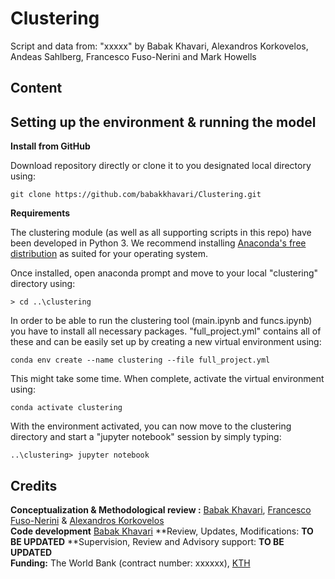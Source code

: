 # Clustering
Script and data from: "xxxxx" by Babak Khavari, Alexandros Korkovelos, Andeas Sahlberg, Francesco Fuso-Nerini and Mark Howells

## Content

## Setting up the environment & running the model

**Install from GitHub**

Download repository directly or clone it to you designated local directory using:

```
git clone https://github.com/babakkhavari/Clustering.git
```

**Requirements**

The clustering module (as well as all supporting scripts in this repo) have been developed in Python 3. We recommend installing [Anaconda's free distribution](https://www.anaconda.com/distribution/) as suited for your operating system. 

Once installed, open anaconda prompt and move to your local "clustering" directory using:

```
> cd ..\clustering
```

In order to be able to run the clustering tool (main.ipynb and funcs.ipynb) you have to install all necessary packages. "full_project.yml" contains all of these and can be easily set up by creating a new virtual environment using:

```
conda env create --name clustering --file full_project.yml
```

This might take some time. When complete, activate the virtual environment using:

```
conda activate clustering
```

With the environment activated, you can now move to the clustering directory and start a "jupyter notebook" session by simply typing:

```
..\clustering> jupyter notebook 
```

## Credits

**Conceptualization & Methodological review :** [Babak Khavari](https://github.com/babakkhavari), [Francesco Fuso-Nerini](https://github.com/FFusoNerini) & [Alexandros Korkovelos](https://github.com/akorkovelos)<br />
**Code development** [Babak Khavari](https://github.com/babakkhavari)
**Review, Updates, Modifications: **TO BE UPDATED**
**Supervision, Review and Advisory support: **TO BE UPDATED** <br />
**Funding:** The World Bank (contract number: xxxxxx), [KTH](https://www.kth.se/en/itm/inst/energiteknik/forskning/desa/welcome-to-the-unit-of-energy-systems-analysis-kth-desa-1.197296)
